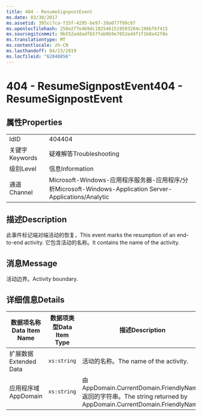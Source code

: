 ```yaml
---
title: 404 - ResumeSignpostEvent
ms.date: 03/30/2017
ms.assetid: 395cc7ca-f35f-4295-be97-39a077f99c97
ms.openlocfilehash: 258e2f7e4b9dc1025461519593204c196bf6f415
ms.sourcegitcommit: 9b552addadfb57fab0b9e7852ed4f1f1b8a42f8e
ms.translationtype: MT
ms.contentlocale: zh-CN
ms.lasthandoff: 04/23/2019
ms.locfileid: "62048856"
---
```

# <a name="404---resumesignpostevent"></a><span data-ttu-id="f6aa2-102">404 - ResumeSignpostEvent</span><span class="sxs-lookup"><span data-stu-id="f6aa2-102">404 - ResumeSignpostEvent</span></span>
## <a name="properties"></a><span data-ttu-id="f6aa2-103">属性</span><span class="sxs-lookup"><span data-stu-id="f6aa2-103">Properties</span></span>  
  
|||  
|-|-|  
|<span data-ttu-id="f6aa2-104">Id</span><span class="sxs-lookup"><span data-stu-id="f6aa2-104">ID</span></span>|<span data-ttu-id="f6aa2-105">404</span><span class="sxs-lookup"><span data-stu-id="f6aa2-105">404</span></span>|  
|<span data-ttu-id="f6aa2-106">关键字</span><span class="sxs-lookup"><span data-stu-id="f6aa2-106">Keywords</span></span>|<span data-ttu-id="f6aa2-107">疑难解答</span><span class="sxs-lookup"><span data-stu-id="f6aa2-107">Troubleshooting</span></span>|  
|<span data-ttu-id="f6aa2-108">级别</span><span class="sxs-lookup"><span data-stu-id="f6aa2-108">Level</span></span>|<span data-ttu-id="f6aa2-109">信息</span><span class="sxs-lookup"><span data-stu-id="f6aa2-109">Information</span></span>|  
|<span data-ttu-id="f6aa2-110">通道</span><span class="sxs-lookup"><span data-stu-id="f6aa2-110">Channel</span></span>|<span data-ttu-id="f6aa2-111">Microsoft-Windows-应用程序服务器-应用程序/分析</span><span class="sxs-lookup"><span data-stu-id="f6aa2-111">Microsoft-Windows-Application Server-Applications/Analytic</span></span>|  
  
## <a name="description"></a><span data-ttu-id="f6aa2-112">描述</span><span class="sxs-lookup"><span data-stu-id="f6aa2-112">Description</span></span>  
 <span data-ttu-id="f6aa2-113">此事件标记端对端活动的恢复，</span><span class="sxs-lookup"><span data-stu-id="f6aa2-113">This event marks the resumption of an end-to-end activity.</span></span> <span data-ttu-id="f6aa2-114">它包含活动的名称。</span><span class="sxs-lookup"><span data-stu-id="f6aa2-114">It contains the name of the activity.</span></span>  
  
## <a name="message"></a><span data-ttu-id="f6aa2-115">消息</span><span class="sxs-lookup"><span data-stu-id="f6aa2-115">Message</span></span>  
 <span data-ttu-id="f6aa2-116">活动边界。</span><span class="sxs-lookup"><span data-stu-id="f6aa2-116">Activity boundary.</span></span>  
  
## <a name="details"></a><span data-ttu-id="f6aa2-117">详细信息</span><span class="sxs-lookup"><span data-stu-id="f6aa2-117">Details</span></span>  
  
|<span data-ttu-id="f6aa2-118">数据项名称</span><span class="sxs-lookup"><span data-stu-id="f6aa2-118">Data Item Name</span></span>|<span data-ttu-id="f6aa2-119">数据项类型</span><span class="sxs-lookup"><span data-stu-id="f6aa2-119">Data Item Type</span></span>|<span data-ttu-id="f6aa2-120">描述</span><span class="sxs-lookup"><span data-stu-id="f6aa2-120">Description</span></span>|  
|--------------------|--------------------|-----------------|  
|<span data-ttu-id="f6aa2-121">扩展数据</span><span class="sxs-lookup"><span data-stu-id="f6aa2-121">Extended Data</span></span>|`xs:string`|<span data-ttu-id="f6aa2-122">活动的名称。</span><span class="sxs-lookup"><span data-stu-id="f6aa2-122">The name of the activity.</span></span>|  
|<span data-ttu-id="f6aa2-123">应用程序域</span><span class="sxs-lookup"><span data-stu-id="f6aa2-123">AppDomain</span></span>|`xs:string`|<span data-ttu-id="f6aa2-124">由 AppDomain.CurrentDomain.FriendlyName 返回的字符串。</span><span class="sxs-lookup"><span data-stu-id="f6aa2-124">The string returned by AppDomain.CurrentDomain.FriendlyName.</span></span>|
